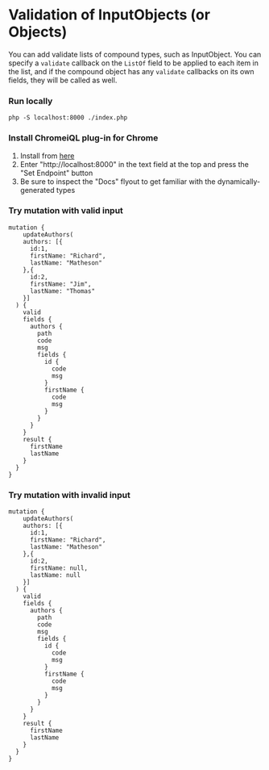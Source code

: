 # Validation of InputObjects (or Objects) 

You can add validate lists of compound types, such as InputObject. You can specify a `validate` callback on the `ListOf` field to be applied to each item in the list, and if the compound object has any `validate` callbacks on its own fields, they will be called as well.


### Run locally
```
php -S localhost:8000 ./index.php
```

### Install ChromeiQL plug-in for Chrome
1. Install from [here](https://chrome.google.com/webstore/detail/chromeiql/fkkiamalmpiidkljmicmjfbieiclmeij?hl=en)
2. Enter "http://localhost:8000" in the text field at the top and press the "Set Endpoint" button
3. Be sure to inspect the "Docs" flyout to get familiar with the dynamically-generated types

### Try mutation with valid input
```
mutation {
	updateAuthors(
    authors: [{
      id:1,
      firstName: "Richard",
      lastName: "Matheson"
    },{
      id:2,
      firstName: "Jim",
      lastName: "Thomas"
    }]
  ) {
    valid
    fields {
      authors {
        path
        code
        msg
        fields {
          id {
            code
            msg
          }
          firstName {
            code
            msg
          }
        }
      }
    }
    result {
      firstName
      lastName
    }
  }
}
```

### Try mutation with invalid input
```
mutation {
	updateAuthors(
    authors: [{
      id:1,
      firstName: "Richard",
      lastName: "Matheson"
    },{
      id:2,
      firstName: null,
      lastName: null
    }]
  ) {
    valid
    fields {
      authors {
        path
        code
        msg
        fields {
          id {
            code
            msg
          }
          firstName {
            code
            msg
          }
        }
      }
    }
    result {
      firstName
      lastName
    }
  }
}
```